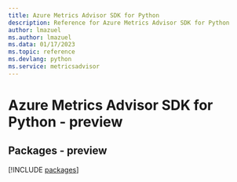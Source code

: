 ```yaml
---
title: Azure Metrics Advisor SDK for Python
description: Reference for Azure Metrics Advisor SDK for Python
author: lmazuel
ms.author: lmazuel
ms.data: 01/17/2023
ms.topic: reference
ms.devlang: python
ms.service: metricsadvisor
---
```

# Azure Metrics Advisor SDK for Python - preview
## Packages - preview
[!INCLUDE [packages](metrics-advisor-index.md)]